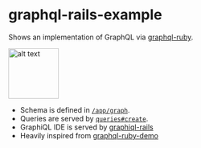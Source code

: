 # graphql-rails-example

Shows an implementation of GraphQL via [graphql-ruby](https://github.com/rmosolgo/graphql-ruby).

<img src="http://graphql.org/img/logo.svg" alt="alt text" width="100" height="100">

- Schema is defined in  [`/app/graph`](https://github.com/metaware/graphql-rails-example/tree/master/app/graph).
- Queries are served by [`queries#create`](https://github.com/metaware/graphql-rails-example/blob/master/app/controllers/queries_controller.rb#L3).
- GraphiQL IDE is served by [graphiql-rails](https://github.com/rmosolgo/graphiql-rails)
- Heavily inspired from [graphql-ruby-demo](https://github.com/rmosolgo/graphql-ruby-demo)
